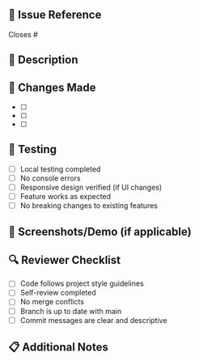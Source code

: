 ## 🎯 Issue Reference
Closes #<!-- Issue number here -->

## 📝 Description
<!-- Brief description of what this PR does -->

## 🔄 Changes Made
<!-- List the main changes -->
- [ ] 
- [ ] 
- [ ] 

## 🧪 Testing
- [ ] Local testing completed
- [ ] No console errors  
- [ ] Responsive design verified (if UI changes)
- [ ] Feature works as expected
- [ ] No breaking changes to existing features

## 📸 Screenshots/Demo (if applicable)
<!-- Add screenshots or GIFs showing the changes -->

## 🔍 Reviewer Checklist
- [ ] Code follows project style guidelines
- [ ] Self-review completed
- [ ] No merge conflicts
- [ ] Branch is up to date with main
- [ ] Commit messages are clear and descriptive

## 📋 Additional Notes
<!-- Any additional context, concerns, or notes for reviewers -->
